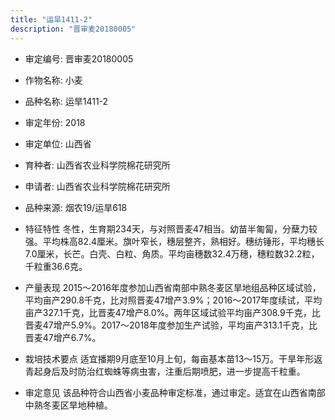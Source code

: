```yaml
---
title: "运旱1411-2"
description: "晋审麦20180005"
---
```

* 审定编号:  晋审麦20180005

*  作物名称:  小麦

*  品种名称:  运旱1411-2

*  审定年份:  2018

*  审定单位:  山西省

* 育种者:  山西省农业科学院棉花研究所

*  申请者:  山西省农业科学院棉花研究所

*  品种来源:  烟农19/运旱618

*  特征特性
冬性，生育期234天，与对照晋麦47相当。幼苗半匍匐，分蘖力较强。平均株高82.4厘米。旗叶窄长，穗层整齐，熟相好。穗纺锤形，平均穗长7.0厘米，长芒。白壳、白粒、角质。平均亩穗数32.4万穗，穗粒数32.2粒，千粒重36.6克。

*  产量表现
2015～2016年度参加山西省南部中熟冬麦区旱地组品种区域试验，平均亩产290.8千克，比对照晋麦47增产3.9%；2016～2017年度续试，平均亩产327.1千克，比晋麦47增产8.0%。两年区域试验平均亩产308.9千克，比晋麦47增产5.9%。2017～2018年度参加生产试验，平均亩产313.1千克，比晋麦47增产6.7%。

*  栽培技术要点
适宜播期9月底至10月上旬，每亩基本苗13～15万。干旱年形返青起身后及时防治红蜘蛛等病虫害，注重后期喷肥，进一步提高千粒重。

*  审定意见
该品种符合山西省小麦品种审定标准，通过审定。适宜在山西省南部中熟冬麦区旱地种植。
